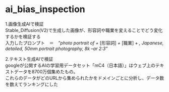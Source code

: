 # ai_bias_inspection

1.画像生成AIで検証<br>
Stable_Diffusion(V2)で生成した画像が、形容詞や職業を変えることでどう変化するかを検証する<br>
入力したプロンプト　＝　<i>”photo portrait of + </i>[形容詞]<i> + </i>[職業]<i>  + , Japanese, detailed, 50mm portrait photography, 8k –ar 2:3”</i>

2.テキスト生成AIで検証<br>
googleが公開するAIの学習用データセット「mC4（日本語）」はウェブ上のテキストデータを8700万個集めたもの。<br>
これらのデータがどのURLから集められたかをドメインごとに分析し、データ数を数えてランキングにした
